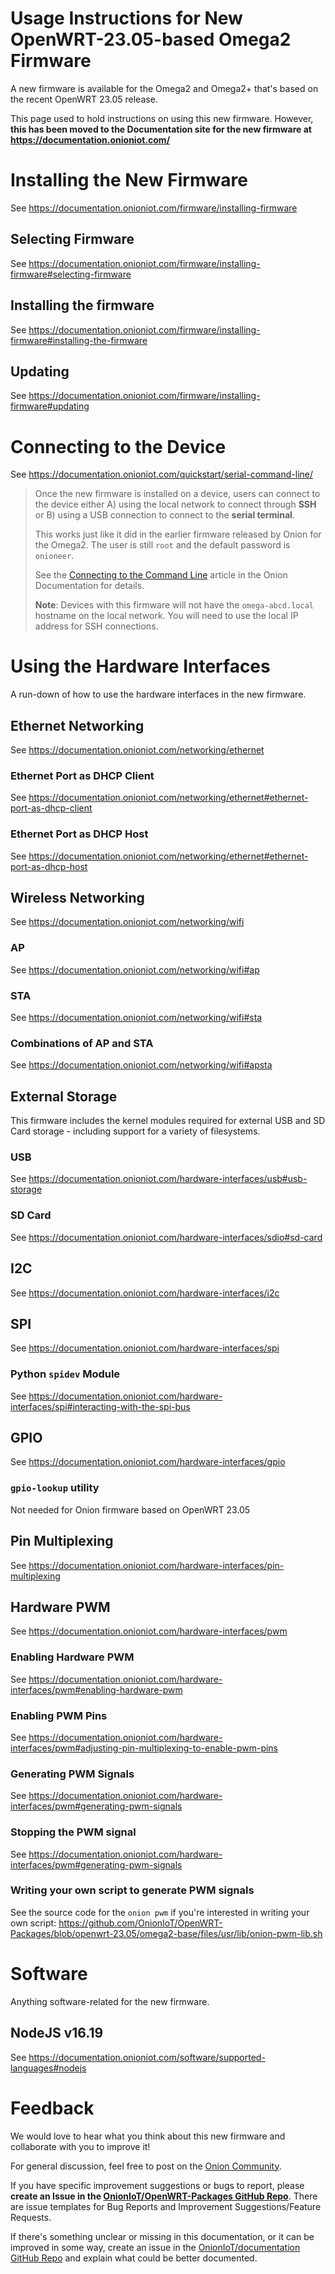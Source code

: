 # Usage Instructions for New OpenWRT-23.05-based Omega2 Firmware

A new firmware is available for the Omega2 and Omega2+ that's based on the recent OpenWRT 23.05 release.

This page used to hold instructions on using this new firmware. However, **this has been moved to the Documentation site for the new firmware at https://documentation.onioniot.com/**


# Installing the New Firmware

See https://documentation.onioniot.com/firmware/installing-firmware

## Selecting Firmware

See https://documentation.onioniot.com/firmware/installing-firmware#selecting-firmware


## Installing the firmware

See https://documentation.onioniot.com/firmware/installing-firmware#installing-the-firmware

## Updating

See https://documentation.onioniot.com/firmware/installing-firmware#updating

# Connecting to the Device

See https://documentation.onioniot.com/quickstart/serial-command-line/


> Once the new firmware is installed on a device, users can connect to the device either A) using the local network to connect through **SSH** or B) using a USB connection to connect to the **serial terminal**.
> 
> This works just like it did in the earlier firmware released by Onion for the Omega2. The user is still `root` and the default password is `onioneer`.
>
> See the [Connecting to the Command Line](http://docs.onion.io/omega2-docs/connecting-to-the-omega-terminal.html) article in the Onion Documentation for details.
>
> **Note**: Devices with this firmware will not have the `omega-abcd.local` hostname on the local network. You will need to use the local IP address for SSH connections.


# Using the Hardware Interfaces

A run-down of how to use the hardware interfaces in the new firmware.

## Ethernet Networking

See https://documentation.onioniot.com/networking/ethernet

### Ethernet Port as DHCP Client

See https://documentation.onioniot.com/networking/ethernet#ethernet-port-as-dhcp-client

### Ethernet Port as DHCP Host

See https://documentation.onioniot.com/networking/ethernet#ethernet-port-as-dhcp-host

## Wireless Networking

See https://documentation.onioniot.com/networking/wifi

### AP

See https://documentation.onioniot.com/networking/wifi#ap

### STA

See https://documentation.onioniot.com/networking/wifi#sta

### Combinations of AP and STA

See https://documentation.onioniot.com/networking/wifi#apsta

## External Storage

This firmware includes the kernel modules required for external USB and SD Card storage - including support for a variety of filesystems. 

### USB

See https://documentation.onioniot.com/hardware-interfaces/usb#usb-storage

### SD Card

See https://documentation.onioniot.com/hardware-interfaces/sdio#sd-card

## I2C

See https://documentation.onioniot.com/hardware-interfaces/i2c

## SPI

See https://documentation.onioniot.com/hardware-interfaces/spi

### Python `spidev` Module

See https://documentation.onioniot.com/hardware-interfaces/spi#interacting-with-the-spi-bus

## GPIO

See https://documentation.onioniot.com/hardware-interfaces/gpio

### `gpio-lookup` utility

Not needed for Onion firmware based on OpenWRT 23.05

## Pin Multiplexing

See https://documentation.onioniot.com/hardware-interfaces/pin-multiplexing

## Hardware PWM

See https://documentation.onioniot.com/hardware-interfaces/pwm

### Enabling Hardware PWM 

See https://documentation.onioniot.com/hardware-interfaces/pwm#enabling-hardware-pwm

### Enabling PWM Pins

See https://documentation.onioniot.com/hardware-interfaces/pwm#adjusting-pin-multiplexing-to-enable-pwm-pins

### Generating PWM Signals

See https://documentation.onioniot.com/hardware-interfaces/pwm#generating-pwm-signals

### Stopping the PWM signal

See https://documentation.onioniot.com/hardware-interfaces/pwm#generating-pwm-signals


### Writing your own script to generate PWM signals

See the source code for the `onion pwm` if you're interested in writing your own script: https://github.com/OnionIoT/OpenWRT-Packages/blob/openwrt-23.05/omega2-base/files/usr/lib/onion-pwm-lib.sh


# Software 

Anything software-related for the new firmware.

## NodeJS v16.19

See https://documentation.onioniot.com/software/supported-languages#nodejs

# Feedback

We would love to hear what you think about this new firmware and collaborate with you to improve it!

For general discussion, feel free to post on the [Onion Community](https://community.onion.io/category/2/omega-talk).

If you have specific improvement suggestions or bugs to report, please **create an Issue in the [OnionIoT/OpenWRT-Packages GitHub Repo](https://github.com/OnionIoT/OpenWRT-Packages)**.
There are issue templates for Bug Reports and Improvement Suggestions/Feature Requests.

If there's something unclear or missing in this documentation, or it can be improved in some way, create an issue in the [OnionIoT/documentation GitHub Repo](https://github.com/OnionIoT/documentation) and explain what could be better documented.


